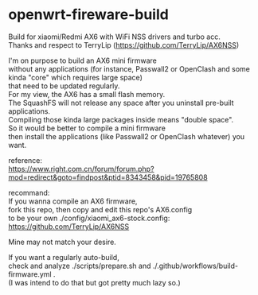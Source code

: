 # openwrt-fireware-build
Build for xiaomi/Redmi AX6 with WiFi NSS drivers and turbo acc.  
Thanks and respect to TerryLip (https://github.com/TerryLip/AX6NSS)  

I'm on purpose to build an AX6 mini firmware  
without any applications (for instance, Passwall2 or OpenClash and some kinda "core" which requires large space)  
that need to be updated regularly.  
For my view, the AX6 has a small flash memory.  
The SquashFS will not release any space after you uninstall pre-built applications.  
Compiling those kinda large packages inside means "double space".  
So it would be better to compile a mini firmware  
then install the applications (like Passwall2 or OpenClash whatever) you want.  


reference:  
https://www.right.com.cn/forum/forum.php?mod=redirect&goto=findpost&ptid=8343458&pid=19765808


recommand:  
If you wanna compile an AX6 firmware,  
fork this repo,  then copy and edit this repo's AX6.config  
to be your own ./config/xiaomi_ax6-stock.config:  
https://github.com/TerryLip/AX6NSS

Mine may not match your desire.

If you want a regularly auto-build,  
check and analyze ./scripts/prepare.sh and ./.github/workflows/build-firmware.yml .  
(I was intend to do that but got pretty much lazy so.)
